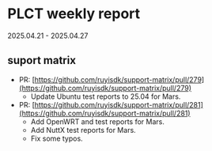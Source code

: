 # PLCT weekly report

2025.04.21 - 2025.04.27

## suport matrix

- PR: [https://github.com/ruyisdk/support-matrix/pull/279](https://github.com/ruyisdk/support-matrix/pull/279)
  - Update Ubuntu test reports to 25.04 for Mars.
- PR: [https://github.com/ruyisdk/support-matrix/pull/281](https://github.com/ruyisdk/support-matrix/pull/281)
  - Add OpenWRT and test reports for Mars.
  - Add NuttX test reports for Mars.
  - Fix some typos.

